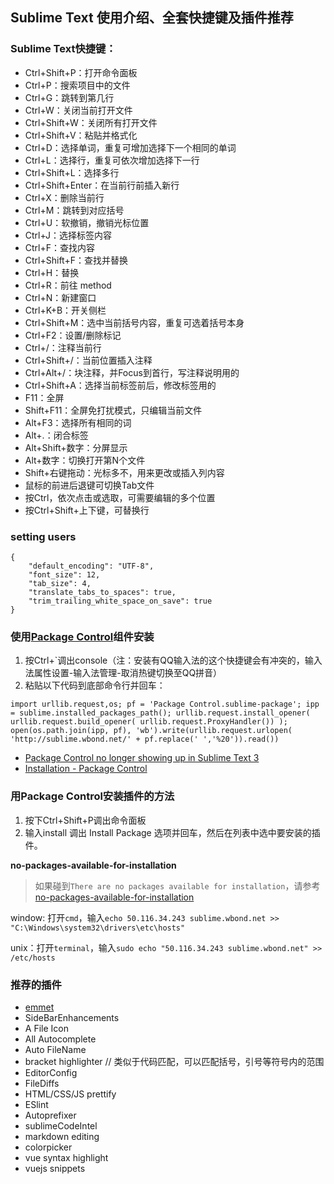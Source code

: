 ## Sublime Text 使用介绍、全套快捷键及插件推荐


### Sublime Text快捷键：

+   Ctrl+Shift+P：打开命令面板
+   Ctrl+P：搜索项目中的文件
+   Ctrl+G：跳转到第几行
+   Ctrl+W：关闭当前打开文件
+   Ctrl+Shift+W：关闭所有打开文件
+   Ctrl+Shift+V：粘贴并格式化
+   Ctrl+D：选择单词，重复可增加选择下一个相同的单词
+   Ctrl+L：选择行，重复可依次增加选择下一行
+   Ctrl+Shift+L：选择多行
+   Ctrl+Shift+Enter：在当前行前插入新行
+   Ctrl+X：删除当前行
+   Ctrl+M：跳转到对应括号
+   Ctrl+U：软撤销，撤销光标位置
+   Ctrl+J：选择标签内容
+   Ctrl+F：查找内容
+   Ctrl+Shift+F：查找并替换
+   Ctrl+H：替换
+   Ctrl+R：前往 method
+   Ctrl+N：新建窗口
+   Ctrl+K+B：开关侧栏
+   Ctrl+Shift+M：选中当前括号内容，重复可选着括号本身
+   Ctrl+F2：设置/删除标记
+   Ctrl+/：注释当前行
+   Ctrl+Shift+/：当前位置插入注释
+   Ctrl+Alt+/：块注释，并Focus到首行，写注释说明用的
+   Ctrl+Shift+A：选择当前标签前后，修改标签用的
+   F11：全屏
+   Shift+F11：全屏免打扰模式，只编辑当前文件
+   Alt+F3：选择所有相同的词
+   Alt+.：闭合标签
+   Alt+Shift+数字：分屏显示
+   Alt+数字：切换打开第N个文件
+   Shift+右键拖动：光标多不，用来更改或插入列内容
+   鼠标的前进后退键可切换Tab文件
+   按Ctrl，依次点击或选取，可需要编辑的多个位置
+   按Ctrl+Shift+上下键，可替换行

### setting users

```
{
    "default_encoding": "UTF-8",
    "font_size": 12,
    "tab_size": 4,
    "translate_tabs_to_spaces": true,
    "trim_trailing_white_space_on_save": true
}
```


### 使用[Package Control](https://packagecontrol.io/)组件安装

1. 按Ctrl+`调出console（注：安装有QQ输入法的这个快捷键会有冲突的，输入法属性设置-输入法管理-取消热键切换至QQ拼音）
2. 粘贴以下代码到底部命令行并回车：

```
import urllib.request,os; pf = 'Package Control.sublime-package'; ipp = sublime.installed_packages_path(); urllib.request.install_opener( urllib.request.build_opener( urllib.request.ProxyHandler()) ); open(os.path.join(ipp, pf), 'wb').write(urllib.request.urlopen( 'http://sublime.wbond.net/' + pf.replace(' ','%20')).read())
```

- [Package Control no longer showing up in Sublime Text 3](https://github.com/wbond/package_control/issues/874)
- [Installation - Package Control](https://packagecontrol.io/installation)

### 用Package Control安装插件的方法

1. 按下Ctrl+Shift+P调出命令面板
2. 输入install 调出 Install Package 选项并回车，然后在列表中选中要安装的插件。


**no-packages-available-for-installation**

>如果碰到`There are no packages available for installation`，请参考[no-packages-available-for-installation](http://stackoverflow.com/questions/25105139/sublime-text-2-there-are-no-packages-available-for-installation)

window: 打开`cmd`，输入`echo 50.116.34.243 sublime.wbond.net >> "C:\Windows\system32\drivers\etc\hosts"`

unix：打开`terminal`，输入`sudo echo "50.116.34.243 sublime.wbond.net" >> /etc/hosts`

### 推荐的插件

+   [emmet](http://docs.emmet.io/cheat-sheet/)
+   SideBarEnhancements
+   A File Icon
+   All Autocomplete
+   Auto FileName
+   bracket highlighter // 类似于代码匹配，可以匹配括号，引号等符号内的范围
+   EditorConfig
+   FileDiffs
+   HTML/CSS/JS prettify
+   ESlint
+   Autoprefixer
+   sublimeCodeIntel
+   markdown editing
+   colorpicker
+   vue syntax highlight
+   vuejs snippets
